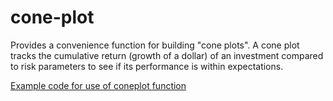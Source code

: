 # cone-plot

Provides a convenience function for building "cone plots".  A cone plot tracks the cumulative return (growth of a dollar) of an investment compared to risk parameters to see if its performance is within expectations.  

[Example code for use of coneplot function](cone_plot.md)
